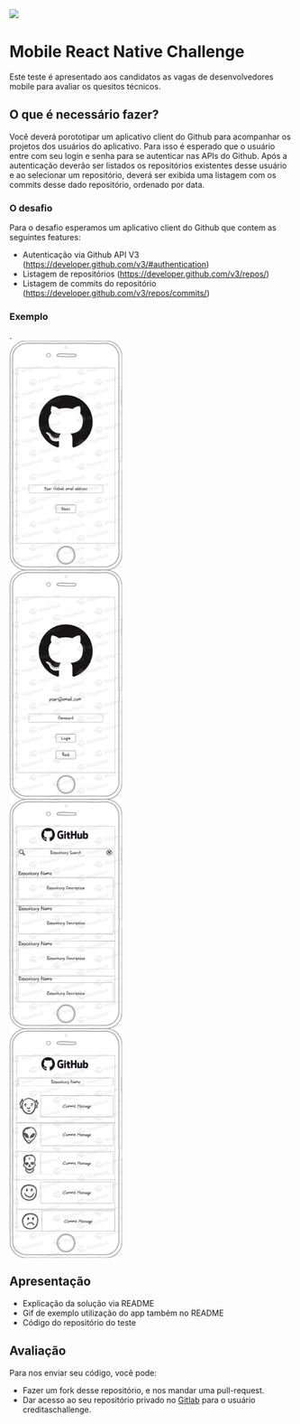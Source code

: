 <img src="https://www.creditas.com.br/static/images/logo-creditas-color-8367919c2a.svg" width="400">

# Mobile React Native Challenge

Este teste é apresentado aos candidatos as vagas de desenvolvedores mobile para avaliar os quesitos técnicos.

## O que é necessário fazer?

Você deverá porototipar um aplicativo client do Github para acompanhar os projetos dos usuários do aplicativo.
Para isso é esperado que o usuário entre com seu login e senha para se autenticar nas APIs do Github.
Após a autenticação deverão ser listados os repositórios existentes desse usuário e ao selecionar um repositório, deverá ser exibida uma listagem com os commits desse dado repositório, ordenado por data.

### O desafio

Para o desafio esperamos um aplicativo client do Github que contem as seguintes features:

- Autenticação via Github API V3 (https://developer.github.com/v3/#authentication)
- Listagem de repositórios (https://developer.github.com/v3/repos/)
- Listagem de commits do repositório (https://developer.github.com/v3/repos/commits/)

### Exemplo

.
  <img style="display: block; margin: 0;" src="./wiremock/login1.png" width="200">
  <img style="display: block; margin: 0;" src="./wiremock/login2.png" width="200">
  <img style="display: block; margin: 0;" src="./wiremock/repositories.png" width="200">
  <img style="display: block; margin: 0;" src="./wiremock/commits.png" width="200">

## Apresentação

- Explicação da solução via README
- Gif de exemplo utilização do app também no README
- Código do repositório do teste

## Avaliação

Para nos enviar seu código, você pode:

- Fazer um fork desse repositório, e nos mandar uma pull-request.
- Dar acesso ao seu repositório privado no [Gitlab](http://gitlab.com/) para o usuário creditaschallenge.

